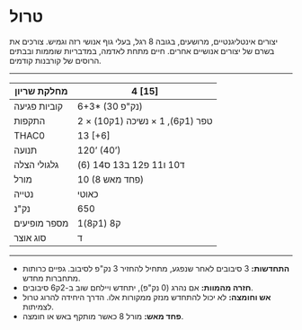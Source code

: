 # טרול

יצורים אינטליגנטיים, מרושעים, בגובה 8 רגל, בעלי גוף אנושי רזה וגמיש. צורכים את בשרם של יצורים אנושיים אחרים. חיים מתחת לאדמה, במדבריות שוממות ובבתים הרוסים של קורבנות קודמים.

------

| מחלקת שריון     | 4 [15]                           |
| ---------------- | -------------------------------- |
| קוביות פגיעה     | 6+3* (30 נק"פ)                   |
| התקפות           | 2 × טפר (1ק6), 1 × נשיכה (1ק10) |
| THAC0            | 13 [+6]                          |
| תנועה            | 120’ (40’)                       |
| גלגולי הצלה      | ד10 ו11 פ12 ב13 ס14 (6)          |
| מורל             | 10 (8 פחד מאש)                   |
| נטייה            | כאוטי                            |
| נק"נ             | 650                              |
| מספר מופיעים     | 1ק8 (1ק8)                        |
| סוג אוצר         | ד                                |

------

- **התחדשות:** 3 סיבובים לאחר שנפגע, מתחיל להחזיר 3 נק"פ לסיבוב. גפיים כרותות מתחברות מחדש.
- **חזרה מהמוות:** אם נהרג (0 נק"פ), יתחדש ויילחם שוב ב-2ק6 סיבובים.
- **אש וחומצה:** לא יכול להתחדש מנזק ממקורות אלו. הדרך היחידה להרוג טרול לצמיתות.
- **פחד מאש:** מורל 8 כאשר מותקף באש או חומצה.